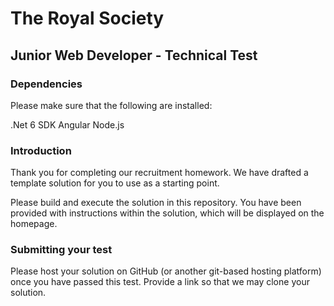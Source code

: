 
# The Royal Society

## Junior Web Developer - Technical Test

### Dependencies
Please make sure that the following are installed:

.Net 6 SDK
Angular
Node.js


### Introduction
Thank you for completing our recruitment homework. We have drafted a template solution for you to use as a starting point.

Please build and execute the solution in this repository.
You have been provided with instructions within the solution, which will be displayed on the homepage.

### Submitting your test
Please host your solution on GitHub (or another git-based hosting platform) once you have passed this test. Provide a link so that we may clone your solution.
